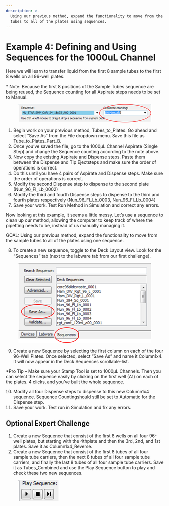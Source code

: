 ```yaml
---
description: >-
  Using our previous method, expand the functionality to move from the sample
  tubes to all of the plates using sequences.
---
```


# Example 4: Defining and Using Sequences for the 1000uL Channel

Here we will learn to transfer liquid from the first 8 sample tubes to the first 8 wells on all 96-well plates. &#x20;

\* Note:  Because the first 8 positions of the Sample Tubes sequence are being reused, the Sequence counting for all Aspirate steps needs to be set to Manual.



<figure><img src="../.gitbook/assets/image (60) (1).png" alt=""><figcaption></figcaption></figure>

1. Begin work on your previous method, Tubes\_to\_Plates.  Go ahead and select “Save As” from the File dropdown menu.  Save this file as Tube\_to\_Plates\_Part\_B.
2. Once you’ve saved the file, go to the 1000µL Channel Aspirate (Single Step) and change the Sequence counting according to the note above. &#x20;
3. Now copy the existing Aspirate and Dispense steps.  Paste them between the Dispense and Tip Ejectsteps and make sure the order of operations is correct. &#x20;
4. Do this until you have 4 pairs of Aspirate and Dispense steps.  Make sure the order of operations is correct. &#x20;
5. Modify the second Dispense step to dispense to the second plate (Nun\_96\_Fl\_Lb\_0002)
6. Modify the third and fourth Dispense steps to dispense to the third and fourth plates respectively (Nun\_96\_Fl\_Lb\_0003, Nun\_96\_Fl\_Lb\_0004)
7. Save your work.  Test Run Method in Simulation and correct any errors.

&#x20;

Now looking at this example, it seems a little messy.  Let’s use a sequence to clean up our method, allowing the computer to keep track of where the pipetting needs to be, instead of us manually managing it. &#x20;

&#x20;

&#x20;

GOAL:  Using our previous method, expand the functionality to move from the sample tubes to all of the plates using one sequence.

&#x20;

8. To create a new sequence, toggle to the Deck Layout view.  Look for the “Sequences” tab (next to the labware tab from our first challenge).&#x20;

<figure><img src="../.gitbook/assets/image (61) (1).png" alt=""><figcaption></figcaption></figure>

9. Create a new Sequence by selecting the first column on each of the four 96-Well Plates.  Once selected, select “Save As” and name it Column1x4.  It will now appear in the Deck Sequences scrollable-list. &#x20;

\*Pro Tip – Make sure your Stamp Tool is set to 1000µL Channels. Then you can select the sequence easily by clicking on the first well (A1) on each of the plates.  4 clicks, and you’ve built the whole sequence. &#x20;

10. Modify all four Dispense steps to dispense to this new Column1x4 sequence. Sequence Countingshould still be set to Automatic for the Dispense step.
11. Save your work.  Test run in Simulation and fix any errors.

&#x20;

## Optional Expert Challenge

1. Create a new Sequence that consist of the first 8 wells on all four 96-well plates, but starting with the 4thplate and then the 3rd, 2nd, and 1st plates.  Save it as Column1x4\_Reverse.&#x20;
2. Create a new Sequence that consist of the first 8 tubes of all four sample tube carriers, then the next 8 tubes of all four sample tube carriers, and finally the last 8 tubes of all four sample tube carriers.  Save it as Tubes\_Combined and use the Play Sequence button to play and check these two new sequences.

<figure><img src="../.gitbook/assets/image (62) (1).png" alt=""><figcaption></figcaption></figure>
